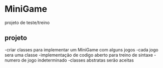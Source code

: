 # MiniGame
projeto de teste/treino


## projeto
-criar classes para implementar um MiniGame com alguns jogos
-cada jogo sera uma classe
-implementação de codigo aberto para treino de sintaxe
-numero de jogo indeterminado
-classes abstratas serão aceitas
